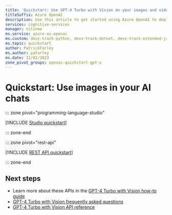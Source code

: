 ```yaml
---
title: 'Quickstart: Use GPT-4 Turbo with Vision on your images and videos with the Azure Open AI Service'
titleSuffix: Azure OpenAI
description: Use this article to get started using Azure OpenAI to deploy and use the GPT-4 Turbo with Vision model. 
services: cognitive-services
manager: nitinme
ms.service: azure-ai-openai
ms.custom: devx-track-python, devx-track-dotnet, devx-track-extended-java, devx-track-go, devx-track-js
ms.topic: quickstart
author: PatrickFarley
ms.author: pafarley
ms.date: 11/02/2023
zone_pivot_groups: openai-quickstart-gpt-v
---
```


# Quickstart: Use images in your AI chats

::: zone pivot="programming-language-studio"

[!INCLUDE [Studio quickstart](includes/gpt-v-studio.md)]

::: zone-end

::: zone pivot="rest-api"

[!INCLUDE [REST API quickstart](includes/gpt-v-rest.md)]

::: zone-end

## Next steps

* Learn more about these APIs in the [GPT-4 Turbo with Vision how-to guide](./gpt-v-quickstart.md)
* [GPT-4 Turbo with Vision frequently asked questions](./faq.yml#gpt-4-turbo-with-vision)
* [GPT-4 Turbo with Vision API reference](https://aka.ms/gpt-v-api-ref)